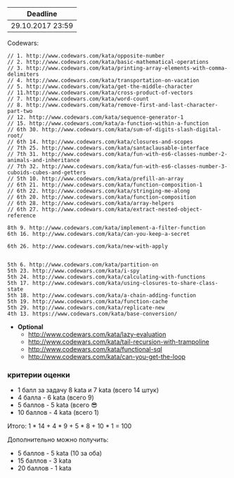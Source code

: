 Deadline         |
-----------------|
29.10.2017 23:59  |

Codewars:

    // 1. http://www.codewars.com/kata/opposite-number 
    // 2. http://www.codewars.com/kata/basic-mathematical-operations
    // 3. http://www.codewars.com/kata/printing-array-elements-with-comma-delimiters
    // 4. http://www.codewars.com/kata/transportation-on-vacation
    // 5. http://www.codewars.com/kata/get-the-middle-character
    // 11.http://www.codewars.com/kata/cross-product-of-vectors
    // 7. http://www.codewars.com/kata/word-count
    // 8. http://www.codewars.com/kata/remove-first-and-last-character-part-two
    // 12. http://www.codewars.com/kata/sequence-generator-1
    // 15. http://www.codewars.com/kata/a-function-within-a-function
    // 6th 30. http://www.codewars.com/kata/sum-of-digits-slash-digital-root/
    // 6th 14. http://www.codewars.com/kata/closures-and-scopes
    // 7th 25. http://www.codewars.com/kata/santaclausable-interface
    // 7th 31. http://www.codewars.com/kata/fun-with-es6-classes-number-2-animals-and-inheritance
    // 7th 32. http://www.codewars.com/kata/fun-with-es6-classes-number-3-cuboids-cubes-and-getters
    // 5th 10. http://www.codewars.com/kata/prefill-an-array
    // 6th 21. http://www.codewars.com/kata/function-composition-1
    // 6th 22. http://www.codewars.com/kata/stringing-me-along
    // 6th 20. http://www.codewars.com/kata/function-composition
    // 6th 28. http://www.codewars.com/kata/array-helpers
    // 6th 27. http://www.codewars.com/kata/extract-nested-object-reference
    
    8th 9. http://www.codewars.com/kata/implement-a-filter-function
    6th 16. http://www.codewars.com/kata/can-you-keep-a-secret
    
    6th 26. http://www.codewars.com/kata/new-with-apply
   
    
    5th 6. http://www.codewars.com/kata/partition-on
    5th 23. http://www.codewars.com/kata/i-spy
    5th 24. http://www.codewars.com/kata/calculating-with-functions
    5th 17. http://www.codewars.com/kata/using-closures-to-share-class-state
    5th 18. http://www.codewars.com/kata/a-chain-adding-function
    5th 19. http://www.codewars.com/kata/function-cache
    5th 29. http://www.codewars.com/kata/replicate-new
    4th 13. https://www.codewars.com/kata/base-conversion/

     
  - __Optional__
     - http://www.codewars.com/kata/lazy-evaluation
     - http://www.codewars.com/kata/tail-recursion-with-trampoline
     - http://www.codewars.com/kata/functional-sql
     - http://www.codewars.com/kata/can-you-get-the-loop
  
  ### критерии оценки
*  1 балл за задачу 8 kata и 7 kata (всего 14 штук)
*  4 балла - 6 kata (всего 9)
*  5 баллов - 5 kata (всего :sunglasses:
*  10 баллов - 4 kata (всего 1)

Итого: 1 * 14 + 4 * 9 + 5 * 8 + 10 * 1 = 100

Дополнительно можно получить:
*  5 баллов - 5 kata (10 за оба)
*  15 баллов - 3 kata
*  20 баллов - 1 kata
